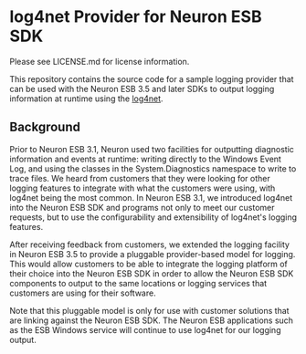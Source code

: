 log4net Provider for Neuron ESB SDK
===================================
Please see LICENSE.md for license information.

This repository contains the source code for a sample logging provider
that can be used with the Neuron ESB 3.5 and later SDKs to output
logging information at runtime using the [log4net](http://logging.apache.org/log4net).

Background
----------
Prior to Neuron ESB 3.1, Neuron used two facilities for outputting
diagnostic information and events at runtime: writing directly to the
Windows Event Log, and using the classes in the System.Diagnostics
namespace to write to trace files. We heard from customers that they
were looking for other logging features to integrate with what the
customers were using, with log4net being the most common. In Neuron ESB
3.1, we introduced log4net into the Neuron ESB SDK and programs not
only to meet our customer requests, but to use the configurability and
extensibility of log4net's logging features.

After receiving feedback from customers, we extended the logging
facility in Neuron ESB 3.5 to provide a pluggable provider-based model
for logging. This would allow customers to be able to integrate the
logging platform of their choice into the Neuron ESB SDK in order to
allow the Neuron ESB SDK components to output to the same locations or
logging services that customers are using for their software.

Note that this pluggable model is only for use with customer solutions
that are linking against the Neuron ESB SDK. The Neuron ESB
applications such as the ESB Windows service will continue to use
log4net for our logging output.

